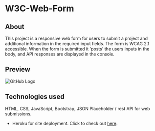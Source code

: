 # W3C-Web-Form

## About
This project is a responsive web form for users to submit a project and additional information in the required input fields.  The form is WCAG 2.1 accessible.  When the form is submitted it 'posts' the users inputs in the body, and API responses are displayed in the console. 

## Preview
![GitHub Logo]()

##

## Technologies used
HTML, CSS, JavaScript, Bootstrap, JSON Placeholder / rest API for web submissions.

* Heroku for site deployment.  Click to check out [here](https://banana-cupcake-16306.herokuapp.com/).
